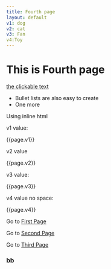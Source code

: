 ```yaml
---
title: Fourth page
layout: default
v1: dog
v2: cat
v3: Fan
v4:Toy
---
```


# This is Fourth page

[the clickable text](http://xlson.com/)

* Bullet lists are also easy to create
* One more

Using inline html

v1 value:
<p>{{page.v1}}</p>

v2 value
<p>{{page.v2}}</p>

v3 value:
<p>{{page.v3}}</p>
 
v4 value no space:
<p>{{page.v4}}</p>
 
Go to [First Page](index.html)


Go to [Second Page](secpg.html)

Go to [Third Page](third.html)

### bb